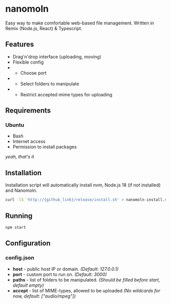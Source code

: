 # nanomoln

Easy way to make comfortable web-based file management.
Written in Remix (Node.js, React) & Typescript.

## Features

- Drag'n'drop interface (uploading, moving)
- Flexible config
- - Choose port
- - Select folders to manipulate
- - Restrict accepted mime types for uploading

## Requirements

### Ubuntu

- Bash
- Internet access
- Permission to install packages

*yeah, that's it*

## Installation

Installation script will automatically install nvm, Node.js 18 (if not installed) and Nanomoln.

```sh
curl -lS 'http://{github_link}/release/install.sh' > nanomoln-install.sh && \. nanomoln-install.sh
```

## Running

```sh
npm start
```

## Configuration

### config.json

- **host** - public host IP or domain. *(Default: 127.0.0.1)*
- **port** - custom port to run on. *(Default: 3000)*
- **paths** - list of folders to be manipulated. *(Should be filled before start, default empty)*
- **accept** - list of MIME-types, allowed to be uploaded *(No wildcards for now, default: ["audio/mpeg"])*